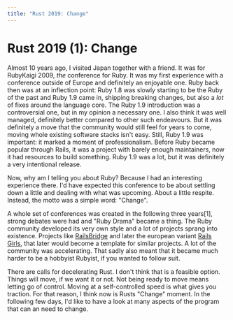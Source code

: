 ```yaml
---
title: "Rust 2019: Change"
---
```


# Rust 2019 (1): Change

Almost 10 years ago, I visited Japan together with a friend. It was for RubyKaigi 2009, _the_ conference for Ruby. It was my first experience with a conference outside of Europe and definitely an enjoyable one. Ruby back then was at an inflection point: Ruby 1.8 was slowly starting to be the Ruby of the past and Ruby 1.9 came in, shipping breaking changes, but also a _lot_ of fixes around the language core. The Ruby 1.9 introduction was a controversial one, but in my opinion a necessary one. I also think it was well managed, definitely better compared to other such endeavours. But it was definitely a move that the community would still feel for years to come, moving whole existing software stacks isn't easy. Still, Ruby 1.9 was important: it marked a moment of professionalism. Before Ruby became popular through Rails, it was a project with barely enough maintainers, now it had resources to build something. Ruby 1.9 was a lot, but it was definitely a very intentional release.

Now, why am I telling you about Ruby? Because I had an interesting experience there. I'd have expected this conference to be about settling down a little and dealing with what was upcoming. About a little respite. Instead, the motto was a simple word: "Change".

A whole set of conferences was created in the following three years[1], strong debates were had and "Ruby Drama" became a thing. The Ruby community developed its very own style and a lot of projects sprang into existence. Projects like [RailsBridge](http://www.railsbridge.org/) and later the european variant [Rails Girls](http://railsgirls.com/), that later would become a template for similar projects. A lot of the community was accelerating. That sadly also meant that it became much harder to be a hobbyist Rubyist, if you wanted to follow suit.

There are calls for decelerating Rust. I don't think that is a feasible option. Things will move, if we want it or not. Not being ready to move means letting go of control. Moving at a self-controlled speed is what gives you traction. For that reason, I think now is Rusts "Change" moment. In the following few days, I'd like to have a look at many aspects of the program that can an need to change.
